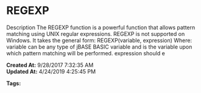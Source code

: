 # REGEXP

Description The REGEXP function is a powerful function that allows pattern matching using UNIX regular expressions. REGEXP is not supported on Windows. It takes the general form: REGEXP(variable, expression) Where:  variable can be any type of jBASE BASIC variable and is the variable upon which pattern matching will be performed. expression should e  

**Created At:** 9/28/2017 7:32:35 AM  
**Updated At:** 4/24/2019 4:25:45 PM  

**Tags:**
<badge text='extended pattern matching' vertical='middle' />
<badge text='unix' vertical='middle' />
<badge text='string handling' vertical='middle' />
